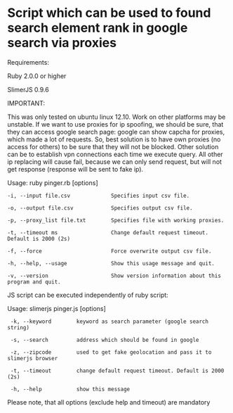 # Script which can be used to found search element rank in google search via proxies

Requirements:

Ruby 2.0.0 or higher 

SlimerJS 0.9.6

IMPORTANT:

This was only tested on ubuntu linux 12.10. Work on other platforms may be unstable.
If we want to use proxies for ip spoofing, we should be sure, that they can access google search page: google can show capcha for proxies, which made a lot of requests. So, best solution is to have own proxies (no access for others) to be sure that they will not be blocked. Other solution can be to establish vpn connections each time we execute query.
All other ip replacing will cause fail, because we can only send request, but will not get response (response will be sent to fake ip). 

Usage: ruby pinger.rb [options]

    -i, --input file.csv             Specifies input csv file.
    
    -o, --output file.csv            Specifies output csv file.
    
    -p, --proxy_list file.txt        Specifies file with working proxies.
    
    -t, --timeout ms                 Change default request timeout. Default is 2000 (2s)
    
    -f, --force                      Force overwrite output csv file.
    
    -h, --help, --usage              Show this usage message and quit.
    
    -v, --version                    Show version information about this program and quit.


JS script can be executed independently of ruby script:

Usage: slimerjs pinger.js [options]

     -k, --keyword        keyword as search parameter (google search string)

     -s, --search         address which should be found in google

     -z, --zipcode        used to get fake geolocation and pass it to slimerjs browser

     -t, --timeout        change default request timeout. Default is 2000 (2s)

     -h, --help           show this message

Please note, that all options (exclude help and timeout) are mandatory
